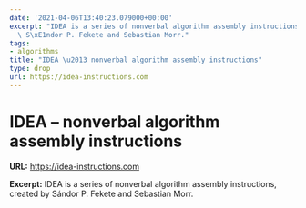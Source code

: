 ```yaml
---
date: '2021-04-06T13:40:23.079000+00:00'
excerpt: "IDEA is a series of nonverbal algorithm assembly instructions, created by\
  \ S\xE1ndor P. Fekete and Sebastian Morr."
tags:
- algorithms
title: "IDEA \u2013 nonverbal algorithm assembly instructions"
type: drop
url: https://idea-instructions.com
---
```


# IDEA – nonverbal algorithm assembly instructions

**URL:** https://idea-instructions.com

**Excerpt:** IDEA is a series of nonverbal algorithm assembly instructions, created by Sándor P. Fekete and Sebastian Morr.
